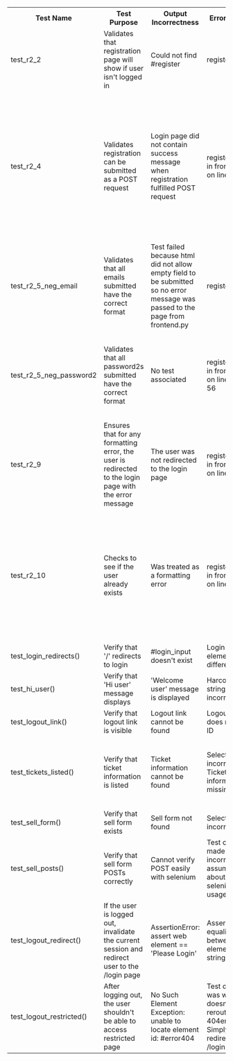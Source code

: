 <table><tbody>
<tr>
    <th>Test Name</th>
    <th>Test Purpose</th>
    <th>Output Incorrectness</th>
    <th>Error Source</th>
    <th>Fix</th>
</tr>

<tr>
    <td>test_r2_2</td>
    <td>Validates that registration page will show if user isn't logged in</td>
    <td>Could not find #register</td>
    <td>register.html</td>
    <td>Added #register id to form in register.html</td>
</tr>

<tr>
    <td>test_r2_4</td>
    <td>Validates registration can be submitted as a POST request</td>
    <td>Login page did not contain success message when registration fulfilled POST request</td>
    <td>register_post() in frontend.py on line 70</td>
    <td>Used the flash method from the flask library to pass a message to login.html then redirected, rather than rendering login.html with the message and not redirecting</td>
</tr>

<tr>
    <td>test_r2_5_neg_email</td>
    <td>Validates that all emails submitted have the correct format</td>
    <td>Test failed because html did not allow empty field to be submitted so no error message was passed to the page from frontend.py</td>
    <td>register.html</td>
    <td>Removed required attribute in input fields</td>
</tr>

<tr>
    <td>test_r2_5_neg_password2</td>
    <td>Validates that all password2s submitted have the correct format</td>
    <td>No test associated</td>
    <td>register_post() in frontend.py on lines 54 to 56</td>
    <td>Used the same format for the password format check, but passed password2 as the argument</td>
</tr>

<tr>
    <td>test_r2_9</td>
    <td>Ensures that for any formatting error, the user is redirected to the login page with the error message</td>
    <td>The user was not redirected to the login page</td>
    <td>register_post() in frontend.py on line 46</td>
    <td>Changed the redirect page to be the login page along with flashing the message to /login</td>
</tr>

<tr>
    <td>test_r2_10</td>
    <td>Checks to see if the user already exists</td>
    <td>Was treated as a formatting error</td>
    <td>register_post in frontend.py on line 66</td>
    <td>Adjusted the error handling so that it is independent from the formatting errors by rendering register.html with the message instead of redirecting to /login</td>
</tr>

<tr>
    <td>test_login_redirects()</td>
    <td>Verify that '/' redirects to login</td>
    <td>#login_input doesn't exist</td>
    <td>Login input element has different ID</td>
    <td>Update spec with correct ID</td>
</tr>

<tr>
    <td>test_hi_user()</td>
    <td>Verify that 'Hi user' message displays</td>
    <td>'Welcome user' message is displayed</td>
    <td>Harcoded string is incorrect</td>
    <td>Adjusted string in HTML template</td>
</tr>

<tr>
    <td>test_logout_link()</td>
    <td>Verify that logout link is visible</td>
    <td>Logout link cannot be found</td>
    <td>Logout link does not have ID</td>
    <td>Added ID to logout link</td>
</tr>

<tr>
    <td>test_tickets_listed()</td>
    <td>Verify that ticket information is listed</td>
    <td>Ticket information cannot be found</td>
    <td>Selectors are incorrect / Ticket information missing</td>
    <td>Redesigned test selectors and added ticket information to HTML template</td>
</tr>

<tr>
    <td>test_sell_form()</td>
    <td>Verify that sell form exists</td>
    <td>Sell form not found</td>
    <td>Selectors are incorrect</td>
    <td>Adjusted DOM IDs in test case</td>
</tr>

<tr>
    <td>test_sell_posts()</td>
    <td>Verify that sell form POSTs correctly</td>
    <td>Cannot verify POST easily with selenium</td>
    <td>Test case made incorrect assumptions about selenium usage</td>
    <td>Redesign test case to add message to page</td>
</tr>

<tr>
    <td>test_logout_redirect()</td>
    <td>If the user is logged out, invalidate the current session and redirect user to the /login page</td>
    <td>AssertionError: assert  web element == 'Please Login'</td>
    <td>Asserting equality between an element and a string</td>
    <td>Get text from element, rather than compare element</td>
</tr>

<tr>
    <td>test_logout_restricted()</td>
    <td>After logging out, the user shouldn't be able to access restricted page</td>
    <td>No Such Element Exception: unable to locate element id: #error404</td>
    <td>Test design was wrong, doesn't reroute to 404error. Simply redirects to /login</td>
    <td>Assert URL was /login after opening base_url</td>
</tr>

</tbody></table>
